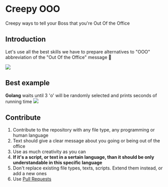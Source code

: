 # Creepy OOO
Creepy ways to tell your Boss that you're Out Of the Office

## Introduction
Let's use all the best skills we have to prepare alternatives to "OOO" abbreviation of the "Out Of the Office" message 💪

<a href="https://raw.githubusercontent.com/faradzhev/creepy-ooo/master/ooo.png" target="_blank">
   <img src="https://raw.githubusercontent.com/faradzhev/creepy-ooo/master/ooo.png" />
</a>

## Best example
**Golang** waits until 3 'o' will be randomly selected and prints seconds of running time
<img src="https://i.imgur.com/E7eBDyo.png" />

## Contribute
1. Contribute to the repository with any file type, any programming or human language
2. Text should give a clear message about you going or being out of the office
3. Use as much creativity as you can
4. **If it's a script, or text in a sertain language, than it should be only understandable in this specific language**
5. Don't replace existing file types, texts, scripts. Extend them instead, or add a new ones
6. Use [Pull Requests](https://github.com/faradzhev/creepy-ooo/pulls)
